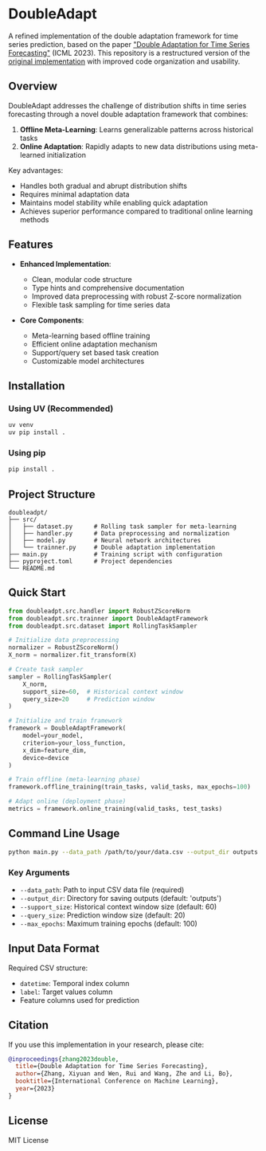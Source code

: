 # DoubleAdapt

A refined implementation of the double adaptation framework for time series prediction, based on the paper ["Double Adaptation for Time Series Forecasting"](https://arxiv.org/abs/2306.09862) (ICML 2023). This repository is a restructured version of the [original implementation](https://github.com/SJTU-DMTai/DoubleAdapt) with improved code organization and usability.

## Overview

DoubleAdapt addresses the challenge of distribution shifts in time series forecasting through a novel double adaptation framework that combines:

1. **Offline Meta-Learning**: Learns generalizable patterns across historical tasks
2. **Online Adaptation**: Rapidly adapts to new data distributions using meta-learned initialization

Key advantages:
- Handles both gradual and abrupt distribution shifts
- Requires minimal adaptation data
- Maintains model stability while enabling quick adaptation
- Achieves superior performance compared to traditional online learning methods

## Features

- **Enhanced Implementation**:
  - Clean, modular code structure
  - Type hints and comprehensive documentation
  - Improved data preprocessing with robust Z-score normalization
  - Flexible task sampling for time series data
  
- **Core Components**:
  - Meta-learning based offline training
  - Efficient online adaptation mechanism
  - Support/query set based task creation
  - Customizable model architectures

## Installation

### Using UV (Recommended)

```bash
uv venv
uv pip install .
```

### Using pip

```bash
pip install .
```

## Project Structure

```
doubleadpt/
├── src/
│   ├── dataset.py      # Rolling task sampler for meta-learning
│   ├── handler.py      # Data preprocessing and normalization
│   ├── model.py        # Neural network architectures
│   └── trainner.py     # Double adaptation implementation
├── main.py             # Training script with configuration
├── pyproject.toml      # Project dependencies
└── README.md
```

## Quick Start

```python
from doubleadpt.src.handler import RobustZScoreNorm
from doubleadpt.src.trainner import DoubleAdaptFramework
from doubleadpt.src.dataset import RollingTaskSampler

# Initialize data preprocessing
normalizer = RobustZScoreNorm()
X_norm = normalizer.fit_transform(X)

# Create task sampler
sampler = RollingTaskSampler(
    X_norm, 
    support_size=60,  # Historical context window
    query_size=20     # Prediction window
)

# Initialize and train framework
framework = DoubleAdaptFramework(
    model=your_model,
    criterion=your_loss_function,
    x_dim=feature_dim,
    device=device
)

# Train offline (meta-learning phase)
framework.offline_training(train_tasks, valid_tasks, max_epochs=100)

# Adapt online (deployment phase)
metrics = framework.online_training(valid_tasks, test_tasks)
```

## Command Line Usage

```bash
python main.py --data_path /path/to/your/data.csv --output_dir outputs
```

### Key Arguments

- `--data_path`: Path to input CSV data file (required)
- `--output_dir`: Directory for saving outputs (default: 'outputs')
- `--support_size`: Historical context window size (default: 60)
- `--query_size`: Prediction window size (default: 20)
- `--max_epochs`: Maximum training epochs (default: 100)

## Input Data Format

Required CSV structure:
- `datetime`: Temporal index column
- `label`: Target values column
- Feature columns used for prediction

## Citation

If you use this implementation in your research, please cite:

```bibtex
@inproceedings{zhang2023double,
  title={Double Adaptation for Time Series Forecasting},
  author={Zhang, Xiyuan and Wen, Rui and Wang, Zhe and Li, Bo},
  booktitle={International Conference on Machine Learning},
  year={2023}
}
```

## License

MIT License 